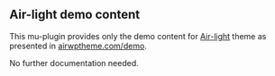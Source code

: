 ## Air-light demo content

This mu-plugin provides only the demo content for [Air-light](https://github.com/digitoimistodude/air-light) theme as presented in [airwptheme.com/demo](https://airwptheme.com/demo).

No further documentation needed.
